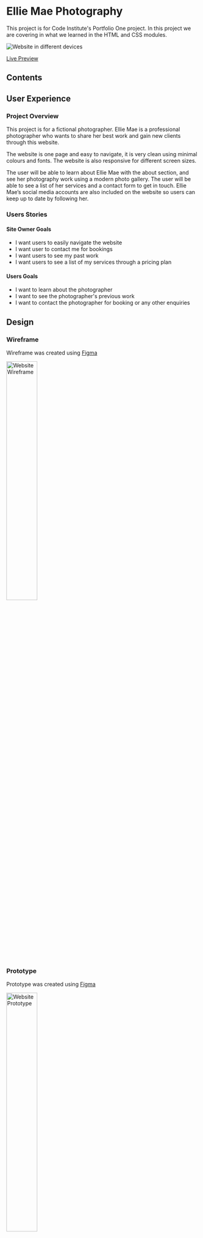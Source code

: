 # Ellie Mae Photography
This project is for Code Institute's Portfolio One project. In this project we are covering in what we learned in the HTML and CSS modules.

<img src="./readme-assets/images/responsive.png" alt="Website in different devices">

[Live Preview](https://edwardshanahan07.github.io/ellie-mae-photography/)

## Contents

## User Experience 

### Project Overview

This project is for a fictional photographer. Ellie Mae is a professional photographer who wants to share her best work and gain new clients through this website. 

The website is one page and easy to navigate, it is very clean using minimal colours and fonts. The website is also responsive for different screen sizes. 

The user will be able to learn about Ellie Mae with the about section, and see her photography work using a modern photo gallery. The user will be able to see a list of her services and a contact form to get in touch. Ellie Mae’s social media accounts are also included on the website so users can keep up to date by following her. 

### Users Stories 

#### Site Owner Goals
- I want users to easily navigate the website
- I want user to contact me for bookings 
- I want users to see my past work 
- I want users to see a list of my services through a pricing plan 

#### Users Goals
- I want to learn about the photographer
- I want to see the photographer's previous work 
- I want to contact the photographer for booking or any other enquiries 

## Design 

### Wireframe
Wireframe was created using [Figma](https://www.figma.com/)

<img src="./readme-assets/images/wireframe.jpg" alt="Website Wireframe" width="40%" height="40%">

### Prototype

Prototype was created using [Figma](https://www.figma.com/)

<img src="./readme-assets/images/prototype.jpg" alt="Website Prototype" width="40%" height="40%">

### Typography 
The fonts used are from [Google Fonts](https://fonts.google.com/). The font family for headings is Playfair Display using 700 font-weight. Montserrat is the overall font family, the font-weight is 400 and 700.
### Colour Palette 

<img src="./readme-assets/images/colour-palette.png" alt="Colour Palette" width="40%" height="40%">

Colour palette was generated using [Coolors](https://coolors.co/).

## Features

### Header

<img src="./readme-assets/images/feature-header.png" alt="Website Header">

### About Section

<img src="./readme-assets/images/feature-about.png" alt="Website About Section">

### Portfolio Section

<img src="./readme-assets/images/feature-portfolio.png" alt="Website Portfolio Section">

### Pricing Section

<img src="./readme-assets/images/feature-pricing.png" alt="Website Pricing Section">

### Contact Section

<img src="./readme-assets/images/feature-contact.png" alt="Website Contact Section">

### Footer

<img src="./readme-assets/images/feature-footer.png" alt="Website Footer">

## Testing 

### Browsers
Tested website in three different web browsers and the website works the same in all three.
- Google Chrome 
- Safari 
- Firefox 

### Lighthouse

#### Desktop
Tested website for desktop on Google Devtools Lighthouse and returnd max scores!

<img src="./readme-assets/images/lighthouse-desktop.png" alt="Google lighthouse results for desktop">

#### Mobile
Tested website for mobile on Google Devtools Lighthouse and returnd hight scores!

<img src="./readme-assets/images/lighthouse-mobile.png" alt="Google lighthouse results for mobile">

### HTML Validation 
Tested HTML code with [W3C Validator](https://validator.w3.org/) and returned no errors.

<img src="./readme-assets/images/html-checker.png" alt="W3C HTML code checker results">

### CSS Validation 
Tested HTML code with [Jigsaw](https://jigsaw.w3.org/css-validator/) and returned no errors.

<img src="./readme-assets/images/css-validation.png" alt="Jigsaw CSS validation results">

## Credits 

### Code 

#### Reference Code for responsive navbar
[How to Create a Responsive Hamburger Menu with HTML, CSS, & JavaScript](https://medium.com/@codefoxx/how-to-create-a-responsive-hamburger-menu-with-html-css-javascript-4dc10a45d3)

### Resources 
- [Code Institute](https://codeinstitute.net/ie/)
- [A Complete Guide to CSS Grid](https://css-tricks.com/snippets/css/complete-guide-grid/)
- [A Complete Guide to Flexbox](https://css-tricks.com/snippets/css/a-guide-to-flexbox/)
[MDN](https://developer.mozilla.org/en-US/)

- [Figma](https://www.figma.com/)

- [Pexels](https://www.pexels.com/)
- [Google Fonts](https://fonts.google.com/)
- [Coolors](https://coolors.co/)
- [Font Awesome](https://fontawesome.com/)
- [I Love Img](https://www.iloveimg.com/resize-image)
- [Am I Responsive](https://ui.dev/amiresponsive)






